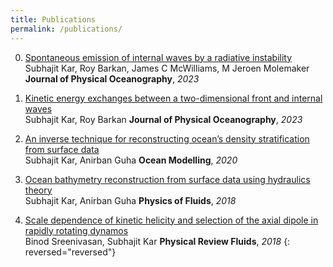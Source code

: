 ```yaml
---
title: Publications
permalink: /publications/
---
```


0.  [Spontaneous emission of internal waves by a radiative instability][5]  
    Subhajit Kar, Roy Barkan, James C McWilliams, M Jeroen Molemaker
    **Journal of Physical Oceanography**, *2023*
    
0.  [Kinetic energy exchanges between a two-dimensional front and internal waves][4]  
    Subhajit Kar, Roy Barkan
    **Journal of Physical Oceanography**, *2023*
    
0.  [An inverse technique for reconstructing ocean’s density stratification from surface data][3]  
    Subhajit Kar, Anirban Guha
    **Ocean Modelling**, *2020*

0.  [Ocean bathymetry reconstruction from surface data using hydraulics theory][2]  
    Subhajit Kar, Anirban Guha
    **Physics of Fluids**, *2018*

0.  [Scale dependence of kinetic helicity and selection of the axial dipole in rapidly rotating dynamos][1]  
    Binod Sreenivasan, Subhajit Kar
    **Physical Review Fluids**, *2018*
{: reversed="reversed"}





[5]: https://subhk.github.io/assets/pdf/JPO_Radiative_instability.pdf
[4]: https://subhk.github.io/assets/pdf/KarBarkan2023_front_IWs.pdf
[3]: https://subhk.github.io/assets/pdf/Kar_Guha_Ocean_Modelling.pdf
[2]: https://subhk.github.io/assets/pdf/POF_Kar_Guha.pdf
[1]: https://subhk.github.io/assets/pdf/PRF_Sreenivasan_Kar.pdf